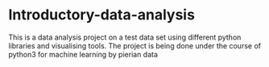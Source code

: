 # Introductory-data-analysis
This is a data analysis project on a test data set using different python libraries and visualising tools. The project is being done under the course of python3 for machine learning by pierian data
